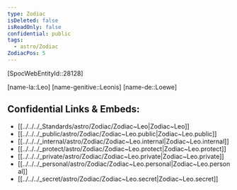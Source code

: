 ```yaml
---
type: Zodiac
isDeleted: false
isReadOnly: false
confidential: public
tags:
  - astro/Zodiac
ZodiacPos: 5
---
```


[SpocWebEntityId::28128]



[name-la::Leo]
[name-genitive::Leonis]
[name-de::Loewe]


## Confidential Links & Embeds: 
- [[../../../_Standards/astro/Zodiac/Zodiac~Leo|Zodiac~Leo]] 
- [[../../../_public/astro/Zodiac/Zodiac~Leo.public|Zodiac~Leo.public]] 
- [[../../../_internal/astro/Zodiac/Zodiac~Leo.internal|Zodiac~Leo.internal]] 
- [[../../../_protect/astro/Zodiac/Zodiac~Leo.protect|Zodiac~Leo.protect]] 
- [[../../../_private/astro/Zodiac/Zodiac~Leo.private|Zodiac~Leo.private]] 
- [[../../../_personal/astro/Zodiac/Zodiac~Leo.personal|Zodiac~Leo.personal]] 
- [[../../../_secret/astro/Zodiac/Zodiac~Leo.secret|Zodiac~Leo.secret]] 
